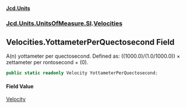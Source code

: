 #### [Jcd.Units](index.md 'index')
### [Jcd.Units.UnitsOfMeasure.SI](Jcd.Units.UnitsOfMeasure.SI.md 'Jcd.Units.UnitsOfMeasure.SI').[Velocities](Velocities.md 'Jcd.Units.UnitsOfMeasure.SI.Velocities')

## Velocities.YottameterPerQuectosecond Field

A(n) yottameter per quectosecond. Defined as: ((1000.0)/(1.0/1000.0)) × zettameter per rontosecond + (0).

```csharp
public static readonly Velocity YottameterPerQuectosecond;
```

#### Field Value
[Velocity](Velocity.md 'Jcd.Units.UnitTypes.Velocity')